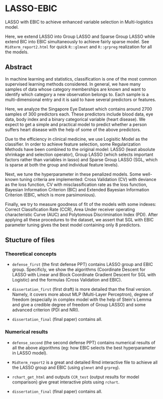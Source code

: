 # LASSO-EBIC
LASSO with EBIC to achieve enhanced variable selection in Multi-logistics model.

Here, we extend LASSO into Group LASSO and Sparse Group LASSO while extend BIC into EBIC simultaneously to achieve fairly sparse model.
See `Midterm_report2.html` for quick `R::glmnet` and `R::grpreg` realization for all the models.

## Abstract

In machine learning and statistics, classification is one of the most common supervised learning methods considered. In general, we have many samples of data whose category memberships are known and want to identify which category a new observation belongs to. Each sample is a multi-dimensional entry and it is said to have several predictors or features.

Here, we analyze the Singapore Eye Dataset which contains around 2700 samples of 300 predictors each. These predictors include blood data, eye data, body index and a binary categorical variable (heart disease). We expect to get a simple and practical model to predict whether a person suffers heart disease with the help of some of the above predictors.

Due to the efficiency in clinical medicine, we use Logisitic Model as the classifier. In order to achieve feature selection, some Regularization Methods have been combined to the original model: LASSO (least absolute shrinkage and selection operator), Group LASSO (which selects important factors rather than variables in lasso) and Sparse Group LASSO (SGL, which is sparse at both the group and individual feature levels).

Next, we tune the hyperparameter in these penalized models. Some well-known tuning criteria are implemented: Cross Validation (CV) with deviance as the loss function, CV with misclassification rate as the loss function, Bayesian Information Criterion (BIC) and Extended Bayesian Information Criterion (EBIC, which is more parsimonious).

Finally, we try to measure goodness of fit of the models with some indexes: Correct Classification Rate (CCR), Area Under receiver operating characteristic Curve (AUC) and Polytomous Discrimination Index (PDI).
After applying all these procedures to the dataset, we assert that SGL with EBIC parameter tuning gives the best model containing only 8 predictors.

## Stucture of files

### Theoretical concepts

* `defense_first` (the first defense PPT) contains LASSO group and EBIC group. Specificly, we show the algorithms (Coordinate Descent for LASSO with Linear 
and Block Coordinate Gradient Descent for SGL with Logistic) and the formulas (Cross Validation and EBIC).

* `dissertation_first` (first draft) is more detailed than the final version. Namely, it covers more about MLP (Multi-Layer Perceptron), degree of freedom (especially in complex model 
with the help of Stein's Lemma and give a credible degree of freedom of Group LASSO) and some advanced criterion (PDI and NRI).

* `dissertation_final` (final paper) contains all.

### Numerical results

* `defense_second` (the second defense PPT) contains numerical results of all the above algorithms (eg: how EBIC selects the best hyperparameter in LASSO model).

* `Midterm_report2` is a great and detailed Rmd interactive file to achieve all the LASSO group and EBIC (using `glmnet` and `grpreg`).

* `rchart_get_html` and outputs `CCR_test` (output results for model comparison) give great interactive plots using `rchart`.

* `dissertation_final` (final paper) contains all.
